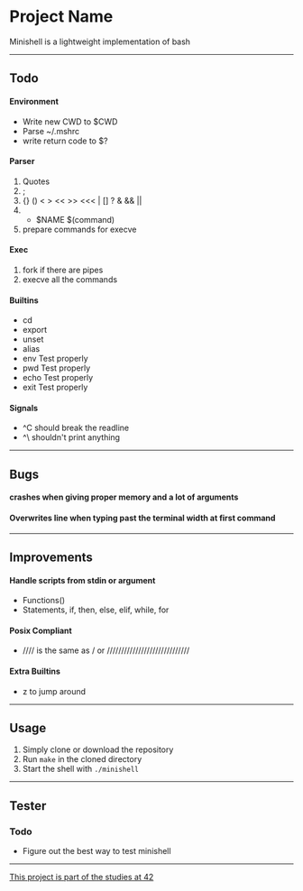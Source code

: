 # Project Name
Minishell is a lightweight implementation of bash

---
## Todo
#### Environment
- Write new CWD to $CWD
- Parse ~/.mshrc
- write return code to $?
#### Parser
1. Quotes
2. ;
3. {} () < > << >> <<< | [] ? & && ||
4. * $NAME $(command)
5. prepare commands for execve
#### Exec
1. fork if there are pipes
2. execve all the commands
#### Builtins
- cd
- export
- unset
- alias
- env Test properly
- pwd Test properly
- echo Test properly
- exit Test properly

#### Signals
- ^C should break the readline
- ^\ shouldn't print anything

---
## Bugs
#### crashes when giving proper memory and a lot of arguments
#### Overwrites line when typing past the terminal width at first command

---
## Improvements
#### Handle scripts from stdin or argument
- Functions()
- Statements, if, then, else, elif, while, for
#### Posix Compliant
- //// is the same as / or /////////////////////////////
#### Extra Builtins
- z to jump around


---
## Usage
1. Simply clone or download the repository
2. Run `make` in the cloned directory
3. Start the shell with `./minishell`

---
## Tester
### Todo
- Figure out the best way to test minishell

---
[This project is part of the studies at 42](https://42.fr/en/homepage/)
